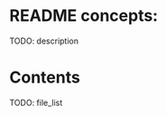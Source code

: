<!--
file:         concepts/README.md
file-id:      3dc67a08-ca7b-4568-90af-9ca3e0dbd6dc
project:      nice123d
project-id:   e2bbd03f-0ac6-41ec-89ae-2ad52fa0652a
using: jinja2
description:  This file contains the folder documentation. |
    The folder is part of the `nice123d` project.
-->

# README concepts:

TODO: description

# Contents

TODO: file_list
